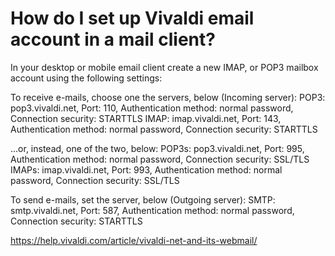 # How do I set up Vivaldi email account in a mail client?

In your desktop or mobile email client create a new IMAP, or POP3 mailbox account using the following settings:

To receive e-mails, choose one the servers, below (Incoming server):
POP3:	pop3.vivaldi.net, Port: 110, Authentication method: normal password, Connection security: STARTTLS
IMAP:	imap.vivaldi.net, Port: 143, Authentication method: normal password, Connection security: STARTTLS

...or, instead, one of the two, below:
POP3s:	pop3.vivaldi.net, Port: 995, Authentication method: normal password, Connection security: SSL/TLS
IMAPs:	imap.vivaldi.net, Port: 993, Authentication method: normal password, Connection security: SSL/TLS

To send e-mails, set the server, below (Outgoing server):
SMTP:	smtp.vivaldi.net, Port: 587, Authentication method: normal password, Connection security: STARTTLS

https://help.vivaldi.com/article/vivaldi-net-and-its-webmail/
